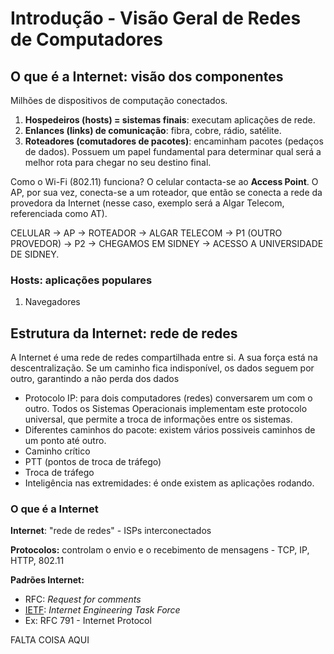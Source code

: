 # Introdução - Visão Geral de Redes de Computadores

## O que é a Internet: visão dos componentes
Milhões de dispositivos de computação conectados.

1. **Hospedeiros (hosts) = sistemas finais**: executam aplicações de rede.
2. **Enlances (links) de comunicação**: fibra, cobre, rádio, satélite.
3. **Roteadores (comutadores de pacotes)**: encaminham pacotes (pedaços de dados). Possuem um papel fundamental para determinar qual será a melhor rota para chegar no seu destino final.

Como o Wi-Fi (802.11) funciona?
O celular contacta-se ao **Access Point**. O AP, por sua vez, conecta-se a um roteador, que então se conecta a rede da provedora da Internet (nesse caso, exemplo será a Algar Telecom, referenciada como AT).

CELULAR -> AP -> ROTEADOR -> ALGAR TELECOM -> P1 (OUTRO PROVEDOR) -> P2 -> CHEGAMOS EM SIDNEY -> ACESSO A UNIVERSIDADE DE SIDNEY.

### Hosts: aplicações populares
1. Navegadores

## Estrutura da Internet: rede de redes
A Internet é uma rede de redes compartilhada entre si. A sua força está na descentralização. Se um caminho fica indisponível, os dados seguem por outro, garantindo a não perda dos dados

- Protocolo IP: para dois computadores (redes) conversarem um com o outro. Todos os Sistemas Operacionais implementam este protocolo universal, que permite a troca de informações entre os sistemas.
- Diferentes caminhos do pacote: existem vários possiveis caminhos de um ponto até outro.
- Caminho crítico
- PTT (pontos de troca de tráfego)
- Troca de tráfego
- Inteligência nas extremidades: é onde existem as aplicações rodando.

### O que é a Internet
**Internet**: "rede de redes" - ISPs interconectados

**Protocolos:** controlam o envio e o recebimento de mensagens - TCP, IP, HTTP, 802.11

**Padrões Internet:**

- RFC: *Request for comments*
- [IETF](http://www.ietf.org/): *Internet Engineering Task Force*
- Ex: RFC 791 - Internet Protocol

FALTA COISA AQUI
